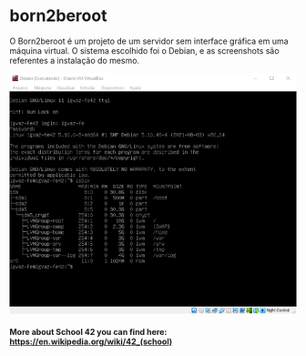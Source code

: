 # born2beroot
O Born2beroot é um projeto de um servidor sem interface gráfica em uma máquina virtual. O sistema escolhido foi o Debian, e as screenshots são referentes a instalação do mesmo.

![](./screenshots/debian64.png)

#### More about School 42 you can find here: https://en.wikipedia.org/wiki/42_(school)
